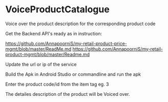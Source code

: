 # VoiceProductCatalogue
Voice over the product description for the corresponding product code


Get the Backend API's ready as in instruction:

https://github.com/AnnapoorniS/my-retail-product-price-mgmt/blob/master/ReadMe.md
https://github.com/AnnapoorniS/my-retail-product-mgmt/blob/master/Readme.md


Update the url or ip of the service

Build the Apk in Android Studio or commandline and run the apk

Enter the product code/id from the item tag eg. 3

The detailes description of the product will be Voiced over.
